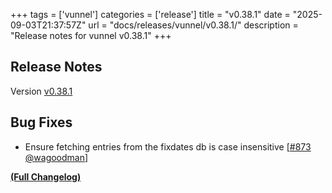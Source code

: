 +++
tags = ['vunnel']
categories = ['release']
title = "v0.38.1"
date = "2025-09-03T21:37:57Z"
url = "docs/releases/vunnel/v0.38.1/"
description = "Release notes for vunnel v0.38.1"
+++

## Release Notes

Version [v0.38.1](https://github.com/anchore/vunnel/releases/tag/v0.38.1)

## Bug Fixes

- Ensure fetching entries from the fixdates db is case insensitive [[#873](https://github.com/anchore/vunnel/pull/873) [@wagoodman](https://github.com/wagoodman)]

**[(Full Changelog)](https://github.com/anchore/vunnel/compare/v0.38.0...v0.38.1)**
